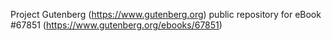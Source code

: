 Project Gutenberg (https://www.gutenberg.org) public repository for
eBook #67851 (https://www.gutenberg.org/ebooks/67851)
